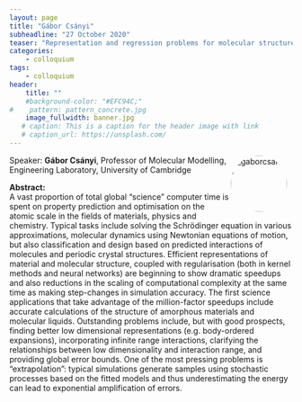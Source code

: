 ```yaml
---
layout: page
title: "Gábor Csányi"
subheadline: "27 October 2020"
teaser: "Representation and regression problems for molecular structure and dynamics"
categories:
    - colloquium
tags:
    - colloquium
header:
    title: ""
    #background-color: "#EFC94C;"
#    pattern: pattern_concrete.jpg
    image_fullwidth: banner.jpg
   # caption: This is a caption for the header image with link
   # caption_url: https://unsplash.com/
---
```


 <img src="../../people/GaborCsanyi.jpg"
     alt="gaborcsanyi"
     width="100"
     style="float: right; margin-right: 10px; border-radius:50%;" />

Speaker: **Gábor Csányi**, Professor of Molecular Modelling, Engineering Laboratory, University of Cambridge

**Abstract:** <br/>
A vast proportion of total global “science” computer time is spent on property prediction  and optimisation on the atomic scale in the fields of materials, physics and chemistry. Typical tasks include solving the Schrödinger equation in various approximations, molecular dynamics using Newtonian equations of motion, but also classification and design based on predicted interactions of molecules and periodic crystal structures. Efficient representations of material and molecular structure, coupled with regularisation (both in kernel methods and neural networks) are beginning to show dramatic speedups and also reductions in the scaling of computational complexity at the same time as making step-changes in simulation accuracy. The first science applications that take advantage of the million-factor speedups include accurate calculations of the structure of amorphous materials and molecular liquids. Outstanding problems include, but with good prospects, finding better low dimensional representations (e.g. body-ordered expansions), incorporating infinite range interactions, clarifying the relationships between low dimensionality and interaction range, and providing global error bounds. One of the most pressing problems is “extrapolation”: typical simulations generate samples using stochastic processes based on the fitted models and thus underestimating the energy can lead to exponential amplification of errors.


<!--

<a class="radius button small" href="https://drive.google.com/file/d/1XTjPvuGhMHCD0CmBWP8KPzNU4rDPyh_6/view?usp=sharing">Watch Back ›</a>
-->
